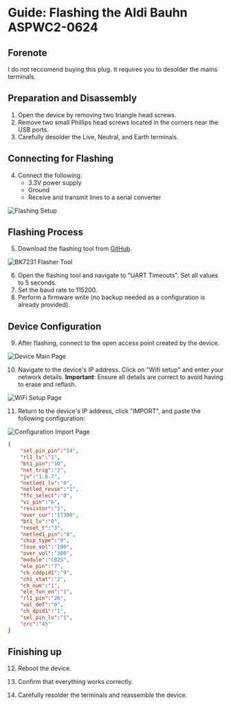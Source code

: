 # Guide: Flashing the Aldi Bauhn ASPWC2-0624

## Forenote
I do not reccomend buying this plug. It requires you to desolder the mains terminals.

## Preparation and Disassembly
1. Open the device by removing two triangle head screws.
2. Remove two small Phillips head screws located in the corners near the USB ports.
3. Carefully desolder the Live, Neutral, and Earth terminals.

## Connecting for Flashing
4. Connect the following:
   - 3.3V power supply
   - Ground
   - Receive and transmit lines to a serial converter

![Flashing Setup](https://github.com/jamesy0ung/ASPWC2-0624-Reversing/blob/main/Flashing-Setup.jpg?raw=true)

## Flashing Process
5. Download the flashing tool from [GitHub](https://github.com/openshwprojects/BK7231GUIFlashTool).

![BK7231 Flasher Tool](https://github.com/jamesy0ung/ASPWC2-0624-Reversing/blob/main/Flashtool.png?raw=true)

6. Open the flashing tool and navigate to "UART Timeouts". Set all values to 5 seconds.
7. Set the baud rate to 115200.
8. Perform a firmware write (no backup needed as a configuration is already provided).

## Device Configuration
9. After flashing, connect to the open access point created by the device.

![Device Main Page](https://github.com/jamesy0ung/ASPWC2-0624-Reversing/blob/main/Mainpage.png?raw=true)

10. Navigate to the device's IP address. Click on "Wifi setup" and enter your network details. 
    **Important**: Ensure all details are correct to avoid having to erase and reflash.

![WiFi Setup Page](https://github.com/jamesy0ung/ASPWC2-0624-Reversing/blob/main/Wifipage.png?raw=true)

11. Return to the device's IP address, click "IMPORT", and paste the following configuration:

![Configuration Import Page](https://github.com/jamesy0ung/ASPWC2-0624-Reversing/blob/main/Configpage.png?raw=true)

```json
{
    "sel_pin_pin":"24",
    "rl1_lv":"1",
    "bt1_pin":"10",
    "net_trig":"2",
    "jv":"1.0.7",
    "netled1_lv":"0",
    "netled_reuse":"1",
    "ffc_select":"0",
    "vi_pin":"6",
    "resistor":"1",
    "over_cur":"17300",
    "bt1_lv":"0",
    "reset_t":"3",
    "netled1_pin":"8",
    "chip_type":"0",
    "lose_vol":"100",
    "over_vol":"300",
    "module":"CB2S",
    "ele_pin":"7",
    "ch_cddpid1":"9",
    "ch1_stat":"2",
    "ch_num":"1",
    "ele_fun_en":"1",
    "rl1_pin":"26",
    "vol_def":"0",
    "ch_dpid1":"1",
    "sel_pin_lv":"1",
    "crc":"45"
}
```

## Finishing up
12. Reboot the device.

13. Confirm that everything works correctly.

14. Carefully resolder the terminals and reassemble the device.
